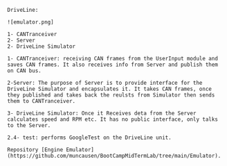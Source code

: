 


    
    DriveLine:

    ![emulator.png]

    1- CANTranceiver
    2- Server
    2- DriveLine Simulator

    1- CANTranceiver: receiving CAN frames from the UserInput module and saves CAN frames. It also receives info from Server and publish them on CAN bus.
        
    2-Server: The purpose of Server is to provide interface for the DriveLine Simulator and encapsulates it. It takes CAN frames, once they published and takes back the reulsts from Simulator then sends them to CANTranceiver.

    3- DriveLine Simulator: Once it Receives deta from the Server calculates speed and RPM etc. It has no public interface, only talks to the Server.

    2.4- test: performs GoogleTest on the DriveLine unit.

    Repository [Engine Emulator](https://github.com/muncausen/BootCampMidTermLab/tree/main/Emulator).
